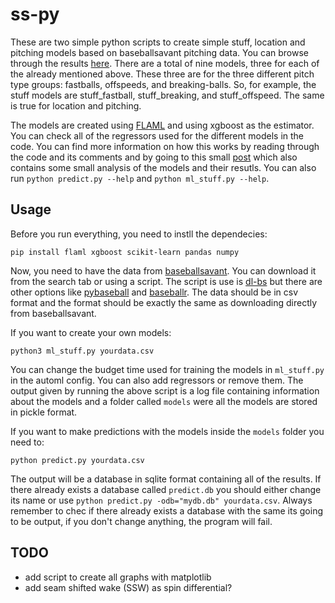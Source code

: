 # ss-py

These are two simple python scripts to create simple stuff, location and pitching models based on baseballsavant pitching data. You can browse through the results [here](https://enzdor.github.io/stuff-plus-simple). There are a total of nine models, three for each of the already mentioned above. These three are for the three different pitch type groups: fastballs, offspeeds, and breaking-balls. So, for example, the stuff models are stuff_fastball, stuff_breaking, and stuff_offspeed. The same is true for location and pitching.

The models are created using [FLAML](https://github.com/microsoft/FLAML) and using xgboost as the estimator. You can check all of the regressors used for the different models in the code. You can find more information on how this works by reading through the code and its comments and by going to this small [post](https://enzdor.github.io/stuff-plus-simple/how.html) which also contains some small analysis of the models and their resutls. You can also run `python predict.py --help` and `python ml_stuff.py --help`.

## Usage

Before you run everything, you need to instll the dependecies:

```
pip install flaml xgboost scikit-learn pandas numpy
```

Now, you need to have the data from [baseballsavant](https://baseballsavant.mlb.com). You can download it from the search tab or using a script. The script is use is [dl-bs](https://github.com/enzdor/dl-bs) but there are other options like [pybaseball](https://github.com/jldbc/pybaseball) and [baseballr](https://github.com/billpetti/baseballr). The data should be in csv format and the format should be exactly the same as downloading directly from baseballsavant.

If you want to create your own models:

```
python3 ml_stuff.py yourdata.csv
```

You can change the budget time used for training the models in `ml_stuff.py` in the automl config. You can also add regressors or remove them. The output given by running the above script is a log file containing information about the models and a folder called `models` were all the models are stored in pickle format.

If you want to make predictions with the models inside the `models` folder you need to:

```
python predict.py yourdata.csv
```

The output will be a database in sqlite format containing all of the results. If there already exists a database called `predict.db` you should either change its name or use `python predict.py -odb="mydb.db" yourdata.csv`. Always remember to chec if there already exists a database with the same its going to be output, if you don't change anything, the program will fail.

## TODO

- add script to create all graphs with matplotlib
- add seam shifted wake (SSW) as spin differential?
